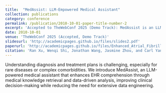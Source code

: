 ```yaml
---
title:  "MedAssist: LLM-Empowered Medical Assistant"
collection: publications
category: conference
permalink: /publication/2010-10-01-paper-title-number-2
excerpt: 'Accepted to TheWebConf 2025 (Demo Track): MedAssist is an LLM-powered assistant designed to enhance electronic health record (EHR) comprehension and clinical decision-making.'
date: 2010-10-01
venue: 'TheWebConf 2025 (Accepted, Demo Track)'
slidesurl: 'http://academicpages.github.io/files/slides2.pdf'
paperurl: 'http://academicpages.github.io/files/Enhanced_Atrial_Fibrillation_Prediction.pdf'
citation: 'Ran Xu, Wenqi Shi, Jonathan Wang, Jasmine Zhou, and Carl Yang. (2025). 'MedAssist: LLM-Empowered Medical Assistant for Assisting the Scrutinization and Comprehension of Electronic Health Records.' <i>Accepted to TheWebConf 2025, Demo Track</i>.'
---
```


Understanding diagnosis and treatment plans is challenging, especially for rare diseases or complex comorbidities. We introduce MedAssist, an LLM-powered medical assistant that enhances EHR comprehension through medical knowledge retrieval and data-driven analysis, improving clinical decision-making while reducing the need for extensive data engineering.
